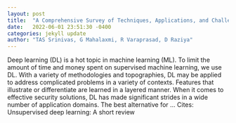 ```yaml
---
layout: post
title:  "A Comprehensive Survey of Techniques, Applications, and Challenges in Deep Learning: A Revolution in Machine Learning"
date:   2022-06-01 23:51:30 -0400
categories: jekyll update
author: "TAS Srinivas, G Mahalaxmi, R Varaprasad, D Raziya"
---
```

Deep learning (DL) is a hot topic in machine learning (ML). To limit the amount of time and money spent on supervised machine learning, we use DL. With a variety of methodologies and topographies, DL may be applied to address complicated problems in a variety of contexts. Features that illustrate or differentiate are learned in a layered manner. When it comes to effective security solutions, DL has made significant strides in a wide number of application domains. The best alternative for … Cites: ‪Unsupervised deep learning: A short review‬